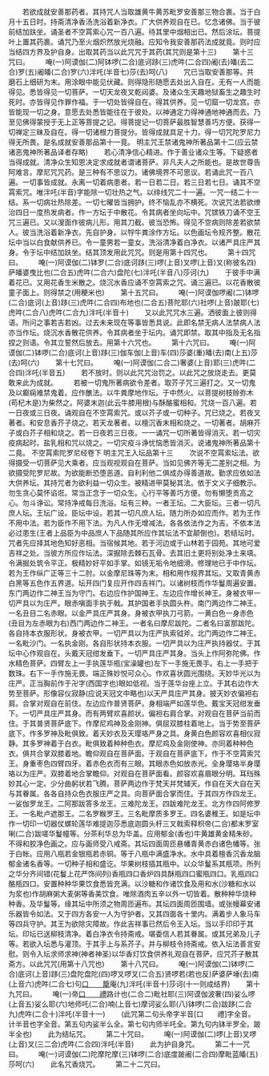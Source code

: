 <!-- { "loadSidebar": true } -->
　　若欲成就安善那药者。其持咒人当取雄黄牛黄苏毗罗安善那三物合裹。当于白月十五日时。持斋清净香汤洗浴着新净衣。广大供养观自在已。忆念诸佛。当于彼前结加趺坐。诵圣者不空罥索心咒一百八遍。待其里中烟相出已。然后涂坛。菩提叶上置其药裹。诵咒乃至火烟炽然放光烧融。应知令我安善那药法成就竟。则时应当结四方界及护自身。出取其药当以此咒咒于其药(其咒则是第十三)
　　第十三咒曰。
　　唵(一)阿谟伽(二)阿钵啰(二合)底诃跢(三)虎吽(二合四)阇(去)皤(去二合)罗(五)阇皤(二合)罗(六)泮吒(半音七)莎(去)呵(八)
　　咒已当取安善那等。共磨石上细研为末。用涂眼中能见伏藏。则得隐形随愿去处出入自在。无有一人而能得见。悉皆得见一切菩萨。一切天龙夜叉乾闼婆。及诸众生天趣地狱畜生之趣生时死时。亦皆得见作罪作福。于一切处皆得自在。得其供养。见一切窟一切龙宫。亦皆能现一切之身。意愿去处悉皆能往在于彼处。以神通定力得神通地神通而去。乃至见佛得蒙授于无上正等菩提之记。得菩提记一切菩萨最胜智慧善巧方便。获得一切禅定三昧及自在。得一切诸根力菩提分。皆得成就具足十力。得一切咒陀罗尼力得无所畏。是名成就安善那品第十一竟。
明主咒王禁诸鬼神所著品第十二(应云禁诸恶鬼神所著品译者存略)
　　若心清净信心精进。作于善业诸众生等。下疑惑者当得成就。清净众生知恩决定求成就者谓诸菩萨。非凡夫人之所能也。是故世尊告阿难言。摩尼咒咒药。是三种有不思议力。诸佛境界不可思议。若诵此咒一百八遍。一切事皆成就。永离一切着病患者。若一日若二日。若三日若七日。诵其不空罥索咒。唯泮吒(半音)字能除一切壮热之气。以绯线咒二十一遍。一咒一结二十一结。系一切病壮热除差。一切七曜皆当拥护。终不恼乱亦不横死。次说咒法若欲燎治四日一度热发病者。作一方坛于中散花。令其病者坐向坛中。咒镔铁刀诵不空王咒三遍已。又以溲面作彼病儿形。用其刀截。彼当恐怖。得见不空病则除差若欲禁人。彼当洗浴着新净衣。先自护身。以牸牛粪涂作方坛。以色画坛令规齐整。散花坛中当以白食献供养已。令一童男若一童女。洗浴清净着白净衣。以诸严具庄严其身。令于坛中结加趺坐。结其顶发用此咒咒。则是用第十四咒也。
　　第十四咒曰。
　　唵(一)阿谟伽(二)钵罗(二合)底诃跢(三)啰(上音)叉啰(上音)叉(称彼名四)萨皤婆曳比也(二合五)虎吽(二合六)盘陀(七)泮吒(半音八)莎诃(九)
　　于彼手中满着花已。又用花香生米散之。烧沉水香应诵不空罥索之咒。诵三遍已。以花香散彼童子面上。则得禁之(用粳米也)
　　第十五咒曰。
　　唵(一)阿谟伽啰阇(二)钵啰(二合)底诃(上音)跢(三)虎吽(二合四)布地也(二合五)菩陀耶(六)社啰(上音)跛耶(七)虎吽(二合八)虎吽(二合九)泮吒(半音十)
　　又以此咒咒水三遍。洒彼面上彼则得语。所问之事若吉若凶。过去未来现在等事皆悉具说。此即名禁无病人法禁病人法亦当作坛。烧沉水香散花供养。令其病者坐于坛内。诵咒即禁。取其中指及无名指捏之则语。令其立誓然后放去。用第十六咒也。
　　第十六咒曰。
　　唵(一)阿谟伽(二)钵啰(二合)底诃(上音)跢(三)伽车伽(上音)车(四)莎婆(重)皤(去)南(上五)莎(去)呵(六)
　　第十七咒曰。
　　唵(一)阿谟伽(二合二)奢婆(上音)耶(三)虎吽(二合四)泮吒(半音五)
　　若不放时。则以此咒咒治罚之。以此咒之放烧走去。更莫敢来此为成就。
　　若被一切鬼所著病欲令差者。取芥子咒三遍打之。又一切鬼及以癫痫难禁鬼着。应作醮法。以牛粪摩地作坛。于中然火。以菩提树枝赊弥木(苟杞木是)为柴然之。阿婆末迦(此云牛膝用根)与酥酪蜜相和。咒烧一百八遍。若一日夜或三日夜。诵观自在不空罥索咒。或以芥子或一切种子。咒已烧之。若夜叉著者。和安息香芥子烧之。若天龙著者。以檀沉香末相和烧之。一切著者。胡麻芥子或白芥子相和烧之。若一日夜若三日夜。一一诵咒一切所著皆得消灭。若一切灾疫病起时。盐乳相和咒以烧之。一切灾疫斗诤忧恼悉皆消灭。说诸鬼神所著品第十二竟。
不空罥索陀罗尼经卷下
明主咒王入坛品第十三
　　次说不空罥索坛法。欲得摄受一切菩萨见大乘者。应当观视观自在菩萨。当如见佛齐等无二差别之相。为欲摄受陀罗尼故。为欲能断恐堕恶道。自利利他二俱成办得善道故。勤求应依如法大供养坛。其持咒者为欲利益一切众生。被精进甲莫秘其法。依于文义子细教示。勿生贪心莫怀谄诳。常当正念于一切众生。心行平等善巧方便。勿有懒堕贡高之心。勿斗诤讼。常持净戒每日洗浴。坛有三种。一者王坛。二大臣坛。三者一切凡庶人坛。王坛广设。臣坛中设。若其一切凡庶人坛。随力所办如应而作。若为王作不用中法。若为臣作不用下法。为凡人作无增减法。各各依法作之为吉。不依本法必过患生(王者上品臣为中品庶人下品随其所应作其坛法不宜颠倒也)。若结坛时。咒者先应择其地色知好恶相。当宿候其地。若于河边或于山林若于园苑。其地可爱吉祥之处。当彼方所应作坛法。深掘除去棘石瓦骨。去其旧土更将别处净土来填。令满掘处筑令平正。极精妙好平如手掌。如镜无垢令地细滑。修理地已于中作坛。若为王作纵广正等三十二肘。以金摩尼珠等为末。相和用作规界其坛。又取青黄赤白黑等五色作五界道。坛开四门复应开作四吉祥门。以诸树枝而作华鬘周遍安置。东门两边作二神王当为守门。右边应作护国神王。左边应作增长神王。身被衣甲一切严具以为庄严。眼赤嗔面手执于戟。其护国者手执圆头杵。南门两边作二神王。一名丑目二名赤眼。以金严具庄严其身。身被衣甲执刀弓箭。一黄白色一身赤色(丑目为左赤眼为右)西门两边作二神王。一者名曰摩尼跋陀。二者名曰富那跋陀。各自持本衣服形状。身被衣甲。一切严具以为庄严执索钺斧。北门两边作二神王。一名毗沙门。一名执金刚。各自形状持本衣服。一切严具以为庄严执持器仗。于其坛中心作观自在。头戴天冠绀发垂下。一切严具庄严其身。当头上作阿弥陀佛。作水精色菩萨。四臂左上一手执莲华瓶(宝澡罐也)左下一手施无畏手。右上一手把于数珠。右下一手作施无畏。端正殊妙悦可众心。作欢喜状圆光围绕。天妙华光以为庄严。正当胸前作于卍字(西国字也)眼如低视。当于莲华台座上立。于其右边作大势至菩萨。形像容仪寂静(应说天冠文中略也)以天严具庄严其身。披天妙衣偏袒右肩。合掌对观自在前住。左边应作普贤菩萨。身相端严如莲华色。戴宝天冠绀发垂下。一切严具庄严其身。而有两臂欢喜颜状。偏袒右肩合掌。对观自在菩萨当前而住。于其普贤菩萨底下。作摩尼鸡神及金刚神。俱屈双膝柱着地上。当于势至菩萨底下。作多罗神及毗俱致。着天妙衣及天璎珞严身之具。身黄白色颜容欢喜相仪寂静。其多罗神着于白衣。毗俱致着种种色衣。摩尼鸡及金刚使神。亦同着种种色衣。俱共合掌双膝着地。瞻仰观自在菩萨面。于观自在菩萨底下。作于不空罥索咒王。身重枣色四臂四牙。着赤色衣而有三眼。其眼赤色如放赤光。全身璎珞半身璎珞以为庄严。双膝着地合掌瞻仰。对观自在菩萨面看。颜容欢喜眉眼分明。耳珰殊妙其心一定。少分曲躬状若飞腾。菩萨两边作于梵天并梵辅天。作自在天大自在天与其眷属。各各自持众色衣服庄严之具。向菩萨面合掌而住。于其四方作四龙王。一娑伽罗龙王。二阿那跋答多龙王。三难陀龙王。四跋难陀龙王。北方作四阿修罗王。一名毗卢遮那王。二名罗睺罗王。三名毗摩质多罗王。四名婆稚王。如是坛中作一切印一切器仗螺轮莲华难提迦莎悉底迦圆头杆三叉戟索释枳帝(二合)都末罗室唎(二合)跋嗟华鬘幢等。分茶利华总为华盖。应用郁金(香也)牛黄雄黄金精朱砂。不得和胶净色画之。应与画师受八戒斋。其坛四面周匝悬幡青黄赤白诸色幡等。张于白帐。应用八瓶若金银瓶若赤铜。等于八瓶中满盛净水。水中具着檀香沉香龙脑郁金诸名香等。一切种子相和盛讫。华果树枝插其瓶中。以众华鬘系其瓶项。所列之华分齐间错(花鬘上花严饰间列)香瓶四口香炉四具酥瓶四口蜜瓶四口。乳瓶四口酪瓶四口。安置种种华果饮食悉皆充满。以沙糖和作诸饮食及用和水(沙糖和水以为浆也)作胡麻粥大麦粥等香美饮食。唯除酒肉五辛以外一切皆着。散种种华烧种种香。及华鬘等。缘其坛中所须之物周匝遍布。其坛四面周匝围墙。或张幔幕安诸乐器皆令如法。又于四方各安一人为守护者。又其四面各十里内。满着步人象马车等四兵守护。其王为欲除灾障故。作此吉祥事已然后令王入坛。当以手印印于其坛。印坛已送柳枝清净。着白净衣令持斋戒。堪委信人若其眷属。或其兄弟及儿子等。若欲入坛悉与灌顶。于其手上与系芥子。并与柳枝令持斋戒。依入坛法善言安慰。则令入坛求师求神(神者神圣)以华香灯饮食供养礼观自在菩萨。应咒芥子散其斋方。以此咒咒(用第十八咒也)
　　第十八咒曰。
　　唵(一)阿谟伽(二)钵啰(二合)底诃(上音)跢(三)盘陀盘陀(四)啰叉啰叉(二合五)贤啰若(若也反)萨婆萨埵(去)南(上音六)虎吽(二合七)句[口　　籠](二合八)庵(九)泮吒(半音十)莎诃(十一则成结界)
　　第十九咒曰。
　　唵(一)帝[口　　禮](二合)路计也(二合二)毗社耶(三)阿谟伽波奢(四)娑么啰(上音五)娑么耶(六)地师吒(二合)喃(上音七)摩诃娑么耶(八)钵啰(二合)跋跢(二合九)虎吽(二合十)泮吒(半音十一)
　　(此咒第二句头帝字半音[口　　禮]字全音。计半音也字全音。第五句内娑半么全。第七句内师半吒全。第九句内钵半罗全。跛半全也)
　　此为结坛咒。
　　第二十咒曰。
　　唵(一)阿谟伽(二)啰(上音)叉啰(上音)叉(三二合)虎吽(二合四)泮吒(半音)
　　此为护自身咒。
　　第二十一咒曰。
　　唵(一)诃谟伽(二)陀摩陀摩(三)钵啰(二合)底度跛阇(二合四)摩毗蓝皤(五)莎呵(六)
　　此名咒香烧咒。
　　第二十二咒曰。
